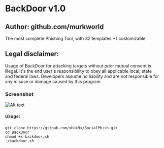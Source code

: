 # BackDoor v1.0

## Author: github.com/murkworld

The most complete Phishing Tool, with 32 templates +1 customizable

## Legal disclaimer:
Usage of BackDoor for attacking targets without prior mutual consent is illegal. It's the end user's responsibility to obey all applicable local, state and federal laws. Developers assume no liability and are not responsible for any misuse or damage caused by this program 

### Screenshot
![Alt text](https://image.ibb.co/ "BackDoor")

##### Usage:
```
git clone https://github.com/xHak9x/SocialPhish.git
cd BackDoor
chmod +x backdoor.sh
./backdoor.sh
```

